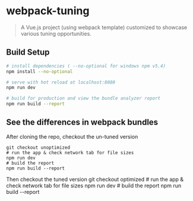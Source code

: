 # webpack-tuning

> A Vue.js project (using webpack template) customized to showcase various tuning opportunities.

## Build Setup

``` bash
# install dependencies ( --no-optional for windows npm v5.4)
npm install --no-optional

# serve with hot reload at localhost:8080
npm run dev

# build for production and view the bundle analyzer report
npm run build --report
```

## See the differences in webpack bundles

After cloning the repo, checkout the un-tuned version

    git checkout unoptimized
    # run the app & check network tab for file sizes
    npm run dev 
    # build the report
    npm run build --report

Then checkout the tuned version
    git checkout optimized
    # run the app & check network tab for file sizes
    npm run dev 
    # build the report
    npm run build --report
